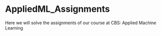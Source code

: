 # AppliedML_Assignments
 Here we will solve the assignments of our course at CBS: Applied Machine Learning
